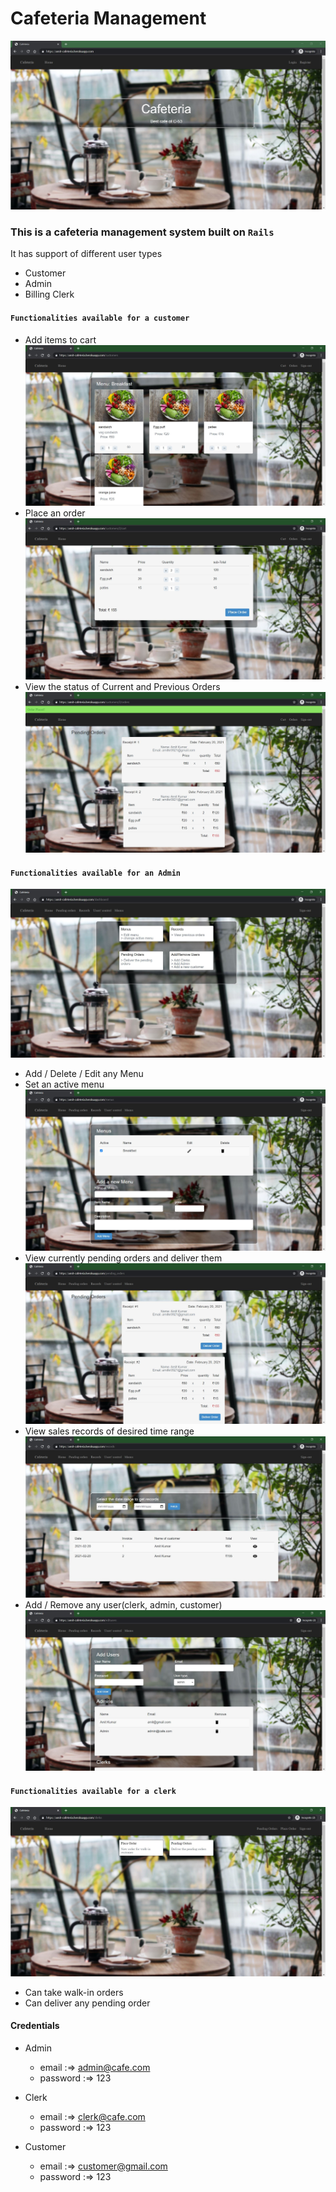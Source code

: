 # Cafeteria Management

![Home](app/assets/images/github-readme/Home.JPG)
### This is a cafeteria management system built on `Rails`
It has support of different user types
* Customer
* Admin
* Billing Clerk

#### `Functionalities available for a customer`
* Add items to cart
![customers-menu](app/assets/images/github-readme/add-to-cart.JPG)
* Place an order
![cart](app/assets/images/github-readme/cart.JPG)
* View the status of Current and Previous Orders
![orders](app/assets/images/github-readme/Pending-Orders.JPG)


#### `Functionalities available for an Admin`
![Admin-dashboard](app/assets/images/github-readme/Admin-dashboard.JPG)
* Add / Delete / Edit any Menu
* Set an active menu
![edit-menu](app/assets/images/github-readme/Edit-menus.JPG)
* View currently pending orders and deliver them
![pending-orders](app/assets/images/github-readme/Pending-Orders-admin.JPG)
* View sales records of desired time range
![records](app/assets/images/github-readme/Record.JPG)
* Add / Remove any user(clerk, admin, customer)
![edit-users](app/assets/images/github-readme/Edit-Users.JPG)



#### `Functionalities available for a clerk`
![clerk](app/assets/images/github-readme/clerk.JPG)
* Can take walk-in orders
* Can deliver any pending order


#### Credentials
* Admin
    * email :=> admin@cafe.com
    * password :=> 123

* Clerk
    * email :=> clerk@cafe.com
    * password :=> 123

* Customer
    * email :=> customer@gmail.com
    * password :=> 123
